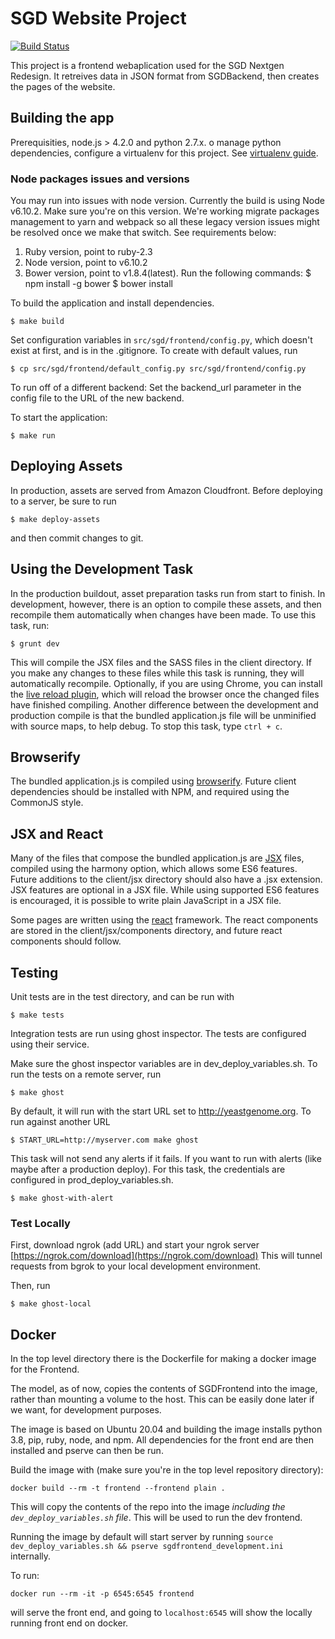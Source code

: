 # SGD Website Project

[![Build Status](https://travis-ci.org/yeastgenome/SGDFrontend.svg)](https://travis-ci.org/yeastgenome/SGDFrontend)

This project is a frontend webaplication used for the SGD Nextgen Redesign. It retreives data in JSON format from
SGDBackend, then creates the pages of the website.

## Building the app

Prerequisities, node.js > 4.2.0 and python 2.7.x. o manage python dependencies, configure a virtualenv for this project. See [virtualenv guide](http://docs.python-guide.org/en/latest/dev/virtualenvs/).


### Node packages issues and versions
You may run into issues with node version. Currently the build is using Node v6.10.2. Make sure you're on this version. We're working migrate packages management to yarn and webpack so all these legacy version issues might be resolved once we make that switch. See requirements below:

1. Ruby version, point to ruby-2.3
2. Node version, point to v6.10.2
3. Bower version, point to v1.8.4(latest). Run the following commands:
        $ npm install -g bower
        $ bower install


To build the application and install dependencies.

    $ make build

Set configuration variables in `src/sgd/frontend/config.py`, which doesn't exist at first, and is in the .gitignore.  To create with default values, run

    $ cp src/sgd/frontend/default_config.py src/sgd/frontend/config.py

To run off of a different backend: Set the backend_url parameter in the config file to the URL of the new backend. 
    
To start the application:

    $ make run

## Deploying Assets

In production, assets are served from Amazon Cloudfront.  Before deploying to a server, be sure to run 

    $ make deploy-assets

and then commit changes to git.

## Using the Development Task

In the production buildout, asset preparation tasks run from start to finish.  In development, however, there is an option to compile these assets, and then recompile them automatically when changes have been made.  To use this task, run:

    $ grunt dev

This will compile the JSX files and the SASS files in the client directory.  If you make any changes to these files while this task is running, they will automatically recompile.  Optionally, if you are using Chrome, you can install the [live reload plugin](https://chrome.google.com/webstore/detail/livereload/jnihajbhpnppcggbcgedagnkighmdlei?hl=en), which will reload the browser once the changed files have finished compiling.  Another difference between the development and production compile is that the bundled application.js file will be unminified with source maps, to help debug.  To stop this task, type `ctrl + c`.

## Browserify

The bundled application.js is compiled using [browserify](http://browserify.org/).  Future client dependencies should be installed with NPM, and required using the CommonJS style.

## JSX and React

Many of the files that compose the bundled application.js are [JSX](http://jsx.github.io/) files, compiled using the harmony option, which allows some ES6 features.  Future additions to the client/jsx directory should also have a .jsx extension.  JSX features are optional in a JSX file.  While using supported ES6 features is encouraged, it is possible to write plain JavaScript in a JSX file.

Some pages are written using the [react](http://facebook.github.io/react/) framework.  The react components are stored in the client/jsx/components directory, and future react components should follow.

## Testing

Unit tests are in the test directory, and can be run with

    $ make tests

Integration tests are run using ghost inspector.  The tests are configured using their service.

Make sure the ghost inspector variables are in dev_deploy_variables.sh.  To run the tests on a remote server, run

    $ make ghost

By default, it will run with the start URL set to http://yeastgenome.org.  To run against another URL

    $ START_URL=http://myserver.com make ghost

This task will not send any alerts if it fails.  If you want to run with alerts (like maybe after a production deploy).  For this task, the credentials are configured in prod_deploy_variables.sh.

    $ make ghost-with-alert

### Test Locally

First, download ngrok (add URL) and start your ngrok server [https://ngrok.com/download](https://ngrok.com/download) This will tunnel requests from bgrok to your local development environment.

Then, run

    $ make ghost-local


## Docker

In the top level directory there is the Dockerfile for making a docker image for the Frontend.

The model, as of now, copies the contents of SGDFrontend into the image, rather than mounting a volume to the host. This can be easily done later if we want, for development purposes.

The image is based on Ubuntu 20.04 and building the image installs python 3.8, pip, ruby, node, and npm. All dependencies for the front end are then installed and pserve can then be run.

Build the image with (make sure you're in the top level repository directory):

```
docker build --rm -t frontend --frontend plain .
```

This will copy the contents of the repo into the image *including the `dev_deploy_variables.sh` file*. This will be used to run the dev frontend.

Running the image by default will start server by running `source dev_deploy_variables.sh && pserve sgdfrontend_development.ini` internally.

To run:

```
docker run --rm -it -p 6545:6545 frontend
```

will serve the front end, and going to `localhost:6545` will show the locally running front end on docker.
